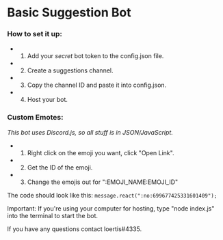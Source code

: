 # Basic Suggestion Bot

### How to set it up:
- 1. Add your *secret* bot token to the config.json file.
- 2. Create a suggestions channel.
- 3. Copy the channel ID and paste it into config.json.
- 4. Host your bot.

### Custom Emotes:
*This bot uses Discord.js, so all stuff is in JSON/JavaScript.*
- 1. Right click on the emoji you want, click "Open Link".
- 2. Get the ID of the emoji.
- 3. Change the emojis out for ":EMOJI_NAME:EMOJI_ID"

The code should look like this:
`message.react(":no:699677425331601409");`



Important:
If you're using your computer for hosting, type "node index.js" into the terminal to start the bot.

If you have any questions contact loertis#4335.
